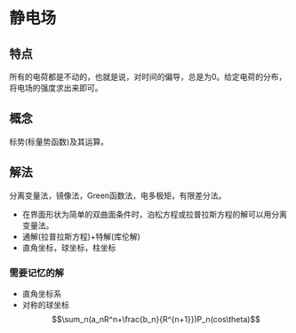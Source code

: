 # 静电场
## 特点
所有的电荷都是不动的，也就是说，对时间的偏导，总是为0。给定电荷的分布，将电场的强度求出来即可。
## 概念
标势(标量势函数)及其运算。
## 解法
分离变量法，镜像法，Green函数法，电多极矩，有限差分法。
* 在界面形状为简单的双曲面条件时，泊松方程或拉普拉斯方程的解可以用分离变量法。
* 通解(拉普拉斯方程)+特解(库伦解)
* 直角坐标，球坐标，柱坐标
### 需要记忆的解
* 直角坐标系
* 对称的球坐标
$$\sum_n(a_nR^n+\frac{b_n}{R^{n+1}})P_n(cos\theta)$$
